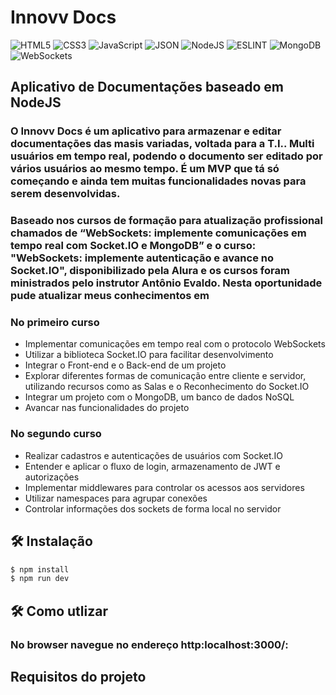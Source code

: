 # Innovv Docs

![HTML5](https://img.shields.io/badge/HTML5-E34F26?style=for-the-badge&logo=html5&logoColor=white) ![CSS3](https://img.shields.io/badge/CSS3-1572B6?style=for-the-badge&logo=css3&logoColor=white) ![JavaScript](https://img.shields.io/badge/JavaScript-F7DF1E?style=for-the-badge&logo=JavaScript&logoColor=white) ![JSON](https://img.shields.io/badge/JSON-black?style=for-the-badge&logo=JSON%20web%20tokens) ![NodeJS](https://img.shields.io/badge/Node.js-43853D?style=for-the-badge&logo=node.js&logoColor=white) ![ESLINT](https://img.shields.io/badge/eslint-3A33D1?style=for-the-badge&logo=eslint&logoColor=white) ![MongoDB](https://img.shields.io/badge/MongoDB-4EA94B?style=for-the-badge&logo=mongodb&logoColor=white) ![WebSockets](https://img.shields.io/badge/WebSockets-E0EFEF?style=for-the-badge&logoColor=000)

## Aplicativo de Documentações baseado em NodeJS

### O Innovv Docs é um aplicativo para armazenar e editar documentações das masis variadas, voltada para a T.I.. Multi usuários em tempo real, podendo o documento ser editado por vários usuários ao mesmo tempo. É um MVP que tá só começando e ainda tem muitas funcionalidades novas para serem desenvolvidas.

### Baseado nos cursos de formação para atualização profissional chamados de “WebSockets: implemente comunicações em tempo real com Socket.IO e MongoDB” e o curso: "WebSockets: implemente autenticação e avance no Socket.IO", disponibilizado pela Alura e os cursos foram ministrados pelo instrutor Antônio Evaldo. Nesta oportunidade pude atualizar meus conhecimentos em

### No primeiro curso

* Implementar comunicações em tempo real com o protocolo WebSockets
* Utilizar a biblioteca Socket.IO para facilitar desenvolvimento
* Integrar o Front-end e o Back-end de um projeto
* Explorar diferentes formas de comunicação entre cliente e servidor, utilizando recursos como as Salas e o Reconhecimento do Socket.IO
* Integrar um projeto com o MongoDB, um banco de dados NoSQL
* Avancar nas funcionalidades do projeto

### No segundo curso

* Realizar cadastros e autenticações de usuários com Socket.IO
* Entender e aplicar o fluxo de login, armazenamento de JWT e autorizações
* Implementar middlewares para controlar os acessos aos servidores
* Utilizar namespaces para agrupar conexões
* Controlar informações dos sockets de forma local no servidor

## 🛠️ Instalação

```bash
$ npm install
$ npm run dev
```

## 🛠️ Como utlizar

### No browser navegue no endereço http:localhost:3000/:

## Requisitos do projeto

